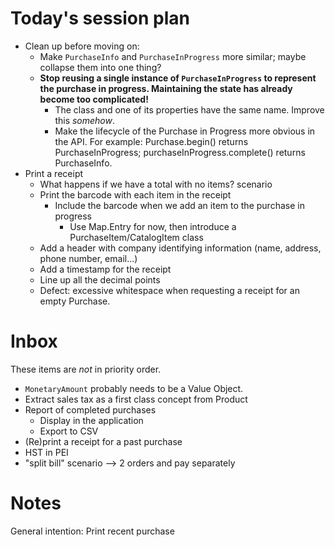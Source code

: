 # Today's session plan

- Clean up before moving on:
  - Make `PurchaseInfo` and `PurchaseInProgress` more similar; maybe collapse them into one thing?
  - **Stop reusing a single instance of `PurchaseInProgress` to represent the purchase in progress. Maintaining the state has already become too complicated!**
    - The class and one of its properties have the same name. Improve this _somehow_.
    - Make the lifecycle of the Purchase in Progress more obvious in the API. For example: Purchase.begin() returns PurchaseInProgress; purchaseInProgress.complete() returns PurchaseInfo.
- Print a receipt
  - What happens if we have a total with no items? scenario
  - Print the barcode with each item in the receipt
    - Include the barcode when we add an item to the purchase in progress
      - Use Map.Entry for now, then introduce a PurchaseItem/CatalogItem class
  - Add a header with company identifying information (name, address, phone number, email...)
  - Add a timestamp for the receipt
  - Line up all the decimal points
  - Defect: excessive whitespace when requesting a receipt for an empty Purchase.

# Inbox

These items are _not_ in priority order.

- `MonetaryAmount` probably needs to be a Value Object.
- Extract sales tax as a first class concept from Product
- Report of completed purchases
  - Display in the application
  - Export to CSV
- (Re)print a receipt for a past purchase
- HST in PEI
- "split bill" scenario  --> 2 orders and pay separately

# Notes
General intention: Print recent purchase
